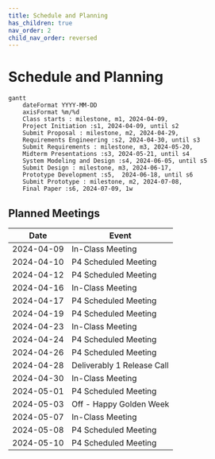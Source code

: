 ```yaml
---
title: Schedule and Planning
has_children: true
nav_order: 2
child_nav_order: reversed
---
```


# Schedule and Planning

```mermaid
gantt
    dateFormat YYYY-MM-DD
    axisFormat %m/%d
    Class starts : milestone, m1, 2024-04-09,
    Project Initiation :s1, 2024-04-09, until s2
    Submit Proposal : milestone, m2, 2024-04-29,
    Requirements Engineering :s2, 2024-04-30, until s3
    Submit Requirements : milestone, m3, 2024-05-20,
    Midterm Presentations :s3, 2024-05-21, until s4
    System Modeling and Design :s4, 2024-06-05, until s5
    Submit Design : milestone, m3, 2024-06-17,
    Prototype Development :s5,  2024-06-18, until s6
    Submit Prototype : milestone, m2, 2024-07-08,
    Final Paper :s6, 2024-07-09, 1w
```

## Planned Meetings

| Date       | Event                      |
|------------|----------------------------|
| 2024-04-09 | In-Class Meeting           |
| 2024-04-10 | P4 Scheduled Meeting       |
| 2024-04-12 | P4 Scheduled Meeting       |
| 2024-04-16 | In-Class Meeting           |
| 2024-04-17 | P4 Scheduled Meeting       |
| 2024-04-19 | P4 Scheduled Meeting       |
| 2024-04-23 | In-Class Meeting           |
| 2024-04-24 | P4 Scheduled Meeting       |
| 2024-04-26 | P4 Scheduled Meeting       |
| 2024-04-28 | Deliverably 1 Release Call |
| 2024-04-30 | In-Class Meeting           |
| 2024-05-01 | P4 Scheduled Meeting       |
| 2024-05-03 | Off - Happy Golden Week    |
| 2024-05-07 | In-Class Meeting           |
| 2024-05-08 | P4 Scheduled Meeting       |
| 2024-05-10 | P4 Scheduled Meeting       |
